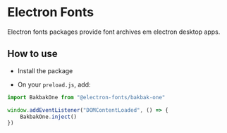 # Electron Fonts

Electron fonts packages provide font archives em electron desktop apps.

## How to use

* Install the package

* On your `preload.js`, add:

```ts
import BakbakOne from "@electron-fonts/bakbak-one"

window.addEventListener("DOMContentLoaded", () => {
    BakbakOne.inject()
})
```